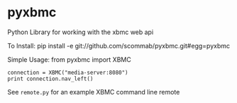 pyxbmc
======

Python Library for working with the xbmc web api

To Install:
    pip install -e git://github.com/scommab/pyxbmc.git#egg=pyxbmc

Simple Usage:
    from pyxbmc import XBMC

    connection = XBMC("media-server:8080")
    print connection.nav_left()
  

See ``remote.py`` for an example XBMC command line remote
